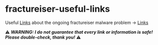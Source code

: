 # fractureiser-useful-links


Useful [Links](./LINKS.md) about the ongoing fractureiser malware problem -> [Links](./LINKS.md)


⚠ **_WARNING: I do not guarantee that every link or information is safe! Please double-check, thank you!_** ⚠